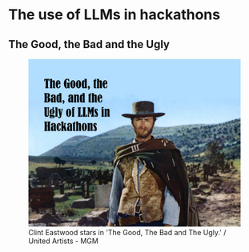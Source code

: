 # The use of LLMs in hackathons

## The Good, the Bad and the Ugly

<figure>
    <img src="./images/good_bad_ugly_llms.jpg"
         alt="picture of Clint Eastwood from the Good, the Bad, and the Ugly movie with text adding of LLMs in hackathons">
    <figcaption>Clint Eastwood stars in 'The Good, The Bad and The Ugly.' / United Artists - MGM</figcaption>
</figure>

